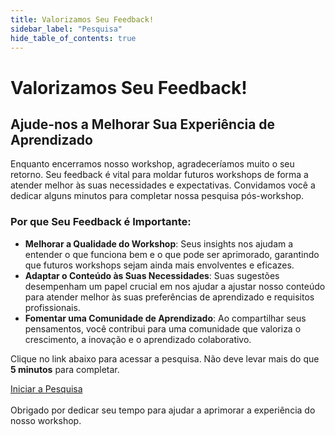 ```yaml
---
title: Valorizamos Seu Feedback!
sidebar_label: "Pesquisa"
hide_table_of_contents: true
---
```

# Valorizamos Seu Feedback!

## Ajude-nos a Melhorar Sua Experiência de Aprendizado

Enquanto encerramos nosso workshop, agradeceríamos muito o seu retorno. Seu feedback é vital para moldar futuros workshops de forma a atender melhor às suas necessidades e expectativas. Convidamos você a dedicar alguns minutos para completar nossa pesquisa pós-workshop.

### **Por que Seu Feedback é Importante:**
- **Melhorar a Qualidade do Workshop**: Seus insights nos ajudam a entender o que funciona bem e o que pode ser aprimorado, garantindo que futuros workshops sejam ainda mais envolventes e eficazes.
- **Adaptar o Conteúdo às Suas Necessidades**: Suas sugestões desempenham um papel crucial em nos ajudar a ajustar nosso conteúdo para atender melhor às suas preferências de aprendizado e requisitos profissionais.
- **Fomentar uma Comunidade de Aprendizado**: Ao compartilhar seus pensamentos, você contribui para uma comunidade que valoriza o crescimento, a inovação e o aprendizado colaborativo.

Clique no link abaixo para acessar a pesquisa. Não deve levar mais do que **5 minutos** para completar.

<div style={{
 marginLeft: '20px', width: '200px', 
 fontSize: '20px', 
 borderRadius: '5px',
 backgroundColor: '#62d84e', 
 textDecoration: 'none', 
 textAlign: 'center',
 fontWeight: 'bold' }}>
<a href="https://forms.office.com/r/XJ78YLpyK2" style={{ fontSize: '20px', color: '#1d1d1d', textDecoration: 'none', fontWeight: 'bold' }}>
Iniciar a Pesquisa
</a>
 </div>
<br/>
Obrigado por dedicar seu tempo para ajudar a aprimorar a experiência do nosso workshop.
